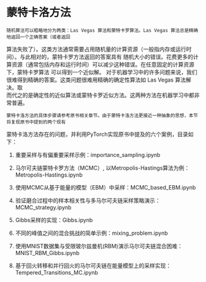 # 蒙特卡洛方法

    随机算法可以粗略地分为两类：Las Vegas 算法和蒙特卡罗算法。Las Vegas 算法总是精确地返回一个正确答案（或者返回  
算法失败了）。这类方法通常需要占用随机量的计算资源（一般指内存或运行时间）。与此相对的，蒙特卡罗方法返回的答案具有
随机大小的错误。花费更多的计算资源（通常包括内存和运行时间）可以减少这种错误。在任意固定的计算资源下，蒙特卡罗算法
可以得到一个近似解。
    对于机器学习中的许多问题来说，我们很难得到精确的答案。这类问题很难用精确的确定性算法如 Las Vegas 算法解决。取  
而代之的是确定性的近似算法或蒙特卡罗近似方法。这两种方法在机器学习中都非常普遍。

    蒙特卡洛方法的具体步骤请参考原书相关章节。由于蒙特卡洛方法更接近一种抽象的思想，本节将复现原书中提到的两个现有
蒙特卡洛方法存在的问题，并利用PyTorch实现原书中提及的六个案例，目录如下：

1. 重要采样与有偏重要采样示例：importance_sampling.ipynb

2. 马尔可夫链蒙特卡罗方法（MCMC）, 以Metropolis-Hastings算法为例：Metropolis-Hastings.ipynb
 
3. 使用MCMC从基于能量的模型（EBM）中采样：MCMC_based_EBM.ipynb

4. 验证磨合过程中的样本相关性与多马尔可夫链采样策略演示：MCMC_strategy.ipynb

5. Gibbs采样的实现：Gibbs.ipynb

6. 不同的峰值之间的混合挑战的简单示例：mixing_problem.ipynb

7. 使用MNIST数据集与受限玻尔兹曼机(RBM)演示马尔可夫链混合困难：MNIST_RBM_Gibbs.ipynb

8. 基于回火转移和并行回火的马尔可夫链在能量模型上的采样实现：Tempered_Transitions_MC.ipynb